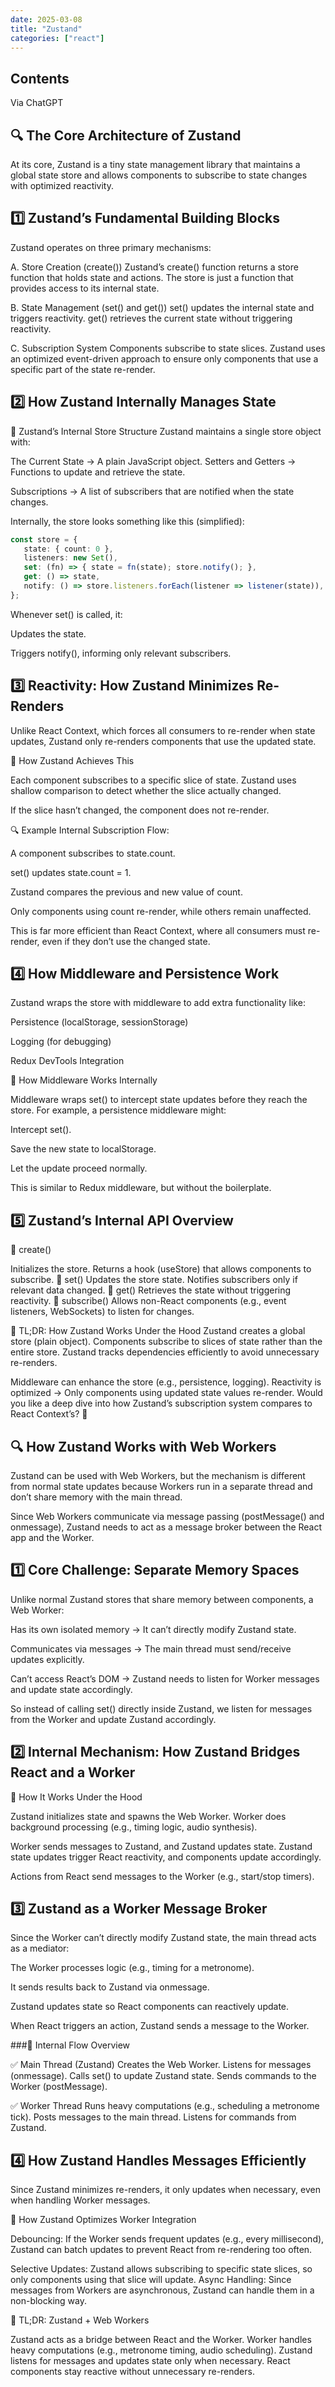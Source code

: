 ```yaml
---
date: 2025-03-08
title: "Zustand"
categories: ["react"]
---
```


## Contents

Via ChatGPT

## 🔍 The Core Architecture of Zustand
At its core, Zustand is a tiny state management library that maintains a global state store and allows components to subscribe to state changes with optimized reactivity.

## 1️⃣ Zustand’s Fundamental Building Blocks
Zustand operates on three primary mechanisms:

A. Store Creation (create())
Zustand’s create() function returns a store function that holds state and actions.
The store is just a function that provides access to its internal state.

B. State Management (set() and get())
set() updates the internal state and triggers reactivity.
get() retrieves the current state without triggering reactivity.

C. Subscription System
Components subscribe to state slices.
Zustand uses an optimized event-driven approach to ensure only components that use a specific part of the state re-render.

## 2️⃣ How Zustand Internally Manages State

🔹 Zustand’s Internal Store Structure
Zustand maintains a single store object with:

The Current State → A plain JavaScript object.
Setters and Getters → Functions to update and retrieve the state.

Subscriptions → A list of subscribers that are notified when the state changes.

Internally, the store looks something like this (simplified):

 ```ts
const store = {
    state: { count: 0 },
    listeners: new Set(),
    set: (fn) => { state = fn(state); store.notify(); },
    get: () => state,
    notify: () => store.listeners.forEach(listener => listener(state)),
};
```
Whenever set() is called, it:

Updates the state.

Triggers notify(), informing only relevant subscribers.

## 3️⃣ Reactivity: How Zustand Minimizes Re-Renders
Unlike React Context, which forces all consumers to re-render when state updates, Zustand only re-renders components that use the updated state.

🔹 How Zustand Achieves This

Each component subscribes to a specific slice of state.
Zustand uses shallow comparison to detect whether the slice actually changed.

If the slice hasn’t changed, the component does not re-render.

🔍 Example Internal Subscription Flow:

A component subscribes to state.count.

set() updates state.count = 1.

Zustand compares the previous and new value of count.

Only components using count re-render, while others remain unaffected.

This is far more efficient than React Context, where all consumers must re-render, even if they don’t use the changed state.

## 4️⃣ How Middleware and Persistence Work

Zustand wraps the store with middleware to add extra functionality like:

Persistence (localStorage, sessionStorage)

Logging (for debugging)

Redux DevTools Integration

🔹 How Middleware Works Internally

Middleware wraps set() to intercept state updates before they reach the store. For example, a persistence middleware might:

Intercept set().

Save the new state to localStorage.

Let the update proceed normally.

This is similar to Redux middleware, but without the boilerplate.

## 5️⃣ Zustand’s Internal API Overview

🔹 create()

Initializes the store.
Returns a hook (useStore) that allows components to subscribe.
🔹 set()
Updates the store state.
Notifies subscribers only if relevant data changed.
🔹 get()
Retrieves the state without triggering reactivity.
🔹 subscribe()
Allows non-React components (e.g., event listeners, WebSockets) to listen for changes.

🚀 TL;DR: How Zustand Works Under the Hood
Zustand creates a global store (plain object).
Components subscribe to slices of state rather than the entire store.
Zustand tracks dependencies efficiently to avoid unnecessary re-renders.

Middleware can enhance the store (e.g., persistence, logging).
Reactivity is optimized → Only components using updated state values re-render.
Would you like a deep dive into how Zustand’s subscription system compares to React Context’s? 🚀

## 🔍 How Zustand Works with Web Workers

Zustand can be used with Web Workers, but the mechanism is different from normal state updates because Workers run in a separate thread and don’t share memory with the main thread.

Since Web Workers communicate via message passing (postMessage() and onmessage), Zustand needs to act as a message broker between the React app and the Worker.

## 1️⃣ Core Challenge: Separate Memory Spaces

Unlike normal Zustand stores that share memory between components, a Web Worker:

Has its own isolated memory → It can’t directly modify Zustand state.

Communicates via messages → The main thread must send/receive updates explicitly.

Can’t access React’s DOM → Zustand needs to listen for Worker messages and update state accordingly.

So instead of calling set() directly inside Zustand, we listen for messages from the Worker and update Zustand accordingly.

## 2️⃣ Internal Mechanism: How Zustand Bridges React and a Worker

🔹 How It Works Under the Hood

Zustand initializes state and spawns the Web Worker.
Worker does background processing (e.g., timing logic, audio synthesis).

Worker sends messages to Zustand, and Zustand updates state.
Zustand state updates trigger React reactivity, and components update accordingly.

Actions from React send messages to the Worker (e.g., start/stop timers).

## 3️⃣ Zustand as a Worker Message Broker

Since the Worker can’t directly modify Zustand state, the main thread acts as a mediator:

The Worker processes logic (e.g., timing for a metronome).

It sends results back to Zustand via onmessage.

Zustand updates state so React components can reactively update.

When React triggers an action, Zustand sends a message to the Worker.

###🔹 Internal Flow Overview

✅ Main Thread (Zustand)
Creates the Web Worker.
Listens for messages (onmessage).
Calls set() to update Zustand state.
Sends commands to the Worker (postMessage).

✅ Worker Thread
Runs heavy computations (e.g., scheduling a metronome tick).
Posts messages to the main thread.
Listens for commands from Zustand.

## 4️⃣ How Zustand Handles Messages Efficiently

Since Zustand minimizes re-renders, it only updates when necessary, even when handling Worker messages.

🔹 How Zustand Optimizes Worker Integration

Debouncing: If the Worker sends frequent updates (e.g., every millisecond), Zustand can batch updates to prevent React from re-rendering too often.

Selective Updates: Zustand allows subscribing to specific state slices, so only components using that slice will update.
Async Handling: Since messages from Workers are asynchronous, Zustand can handle them in a non-blocking way.

🚀 TL;DR: Zustand + Web Workers

Zustand acts as a bridge between React and the Worker.
Worker handles heavy computations (e.g., metronome timing, audio scheduling).
Zustand listens for messages and updates state only when necessary.
React components stay reactive without unnecessary re-renders.
